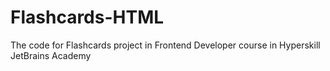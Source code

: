 # Flashcards-HTML
The code for Flashcards project in Frontend Developer course in Hyperskill JetBrains Academy
